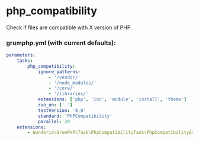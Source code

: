 # php_compatibility

Check if files are compatible with X version of PHP.

### grumphp.yml (with current defaults):
````yml
parameters:
    tasks:
        php_compatibility:
            ignore_patterns:
                - '/vendor/'
                - '/node_modules/'
                - '/core/'
                - '/libraries/'
            extensions: ['php', 'inc', 'module', 'install', 'theme']
            run_on: ['.']
            testVersion: '8.0'
            standard: 'PHPCompatibility'
            parallel: 20
    extensions:
        - Wunderio\GrumPHP\Task\PhpCompatibilityTask\PhpCompatibilityExtensionLoader
````
